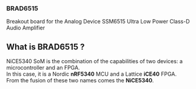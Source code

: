 ### BRAD6515
Breakout board for the Analog Device SSM6515 Ultra Low Power Class-D Audio Amplifier


## What is BRAD6515 ?
NiCE5340 SoM is the combination of the capabilities of two devices: a microcontroller and an FPGA. <br />
In this case, it is a Nordic **nRF5340** MCU and a Lattice **iCE40** FPGA. <br />
From the fusion of these two names comes the **NiCE5340**. <br />
